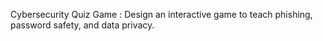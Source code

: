 Cybersecurity Quiz Game :
Design an interactive game to teach phishing, password safety, and data privacy.
